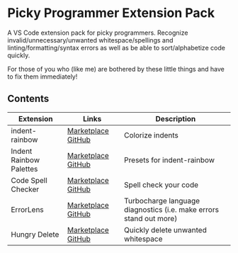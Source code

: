# Picky Programmer Extension Pack

A VS Code extension pack for picky programmers. Recognize invalid/unnecessary/unwanted whitespace/spellings and linting/formatting/syntax errors as well as be able to sort/alphabetize code quickly.

For those of you who (like me) are bothered by these little things and have to fix them immediately!

## Contents

| Extension| Links  | Description |
| -------- | ----------- | ------ |
| indent-rainbow | [Marketplace](https://marketplace.visualstudio.com/items?itemName=oderwat.indent-rainbow) [GitHub](https://github.com/oderwat/vscode-indent-rainbow) | Colorize indents
| Indent Rainbow Palettes | [Marketplace](https://marketplace.visualstudio.com/items?itemName=evondev.indent-rainbow-palettes) [GitHub](https://github.com/evondev/indent-rainbow-palettes) | Presets for indent-rainbow
| Code Spell Checker | [Marketplace](https://marketplace.visualstudio.com/items?itemName=streetsidesoftware.code-spell-checker) [GitHub](https://github.com/streetsidesoftware/vscode-spell-checker.git) | Spell check your code
| ErrorLens | [Marketplace](https://marketplace.visualstudio.com/items?itemName=usernamehw.errorlens) [GitHub](https://github.com/usernamehw/vscode-error-lens.git) | Turbocharge language diagnostics (i.e. make errors stand out more) |
| Hungry Delete | [Marketplace](https://marketplace.visualstudio.com/items?itemName=jasonlhy.hungry-delete) [GitHub](https://github.com/Jasonlhy/VSCode-Hungry-Delete) | Quickly delete unwanted whitespace
